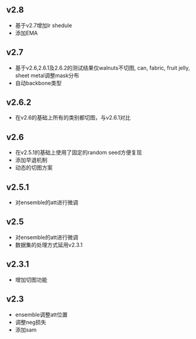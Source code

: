 ## v2.8

- 基于v2.7增加lr shedule
- 添加EMA

## v2.7
- 基于v2.6,2.6.1及2.6.2的测试结果仅walnuts不切图,  can, fabric, fruit jelly, sheet metal调整mask分布
- 自动backbone类型

## v2.6.2
- 在v2.6的基础上所有的类别都切图，与v2.6.1对比

## v2.6
- 在v2.5.1的基础上使用了固定的random seed方便复现
- 添加早退机制
- 动态的切图方案

## v2.5.1
- 对ensemble的att进行微调


## v2.5
- 对ensemble的att进行微调
- 数据集的处理方式延用v2.3.1

## v2.3.1
- 增加切图功能

## v2.3

- ensemble调整att位置
- 调整neg损失
- 添加sam
